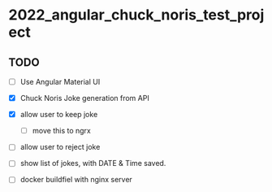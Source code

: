 # 2022_angular_chuck_noris_test_project


## TODO

- [ ] Use Angular Material UI
- [x] Chuck Noris Joke generation from API
- [x] allow user to keep joke
  - [ ] move this to ngrx
- [ ] allow user to reject joke
- [ ] show list of jokes, with DATE & Time saved. 
- [ ] docker buildfiel with nginx server


